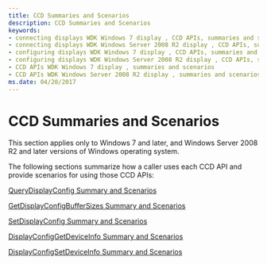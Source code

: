 ```yaml
---
title: CCD Summaries and Scenarios
description: CCD Summaries and Scenarios
keywords:
- connecting displays WDK Windows 7 display , CCD APIs, summaries and scenarios
- connecting displays WDK Windows Server 2008 R2 display , CCD APIs, summaries and scenarios
- configuring displays WDK Windows 7 display , CCD APIs, summaries and scenarios
- configuring displays WDK Windows Server 2008 R2 display , CCD APIs, summaries and scenarios
- CCD APIs WDK Windows 7 display , summaries and scenarios
- CCD APIs WDK Windows Server 2008 R2 display , summaries and scenarios
ms.date: 04/20/2017
---
```


# CCD Summaries and Scenarios


This section applies only to Windows 7 and later, and Windows Server 2008 R2 and later versions of Windows operating system.

The following sections summarize how a caller uses each CCD API and provide scenarios for using those CCD APIs:

[QueryDisplayConfig Summary and Scenarios](querydisplayconfig-summary-and-scenarios.md)

[GetDisplayConfigBufferSizes Summary and Scenarios](getdisplayconfigbuffersizes-summary-and-scenarios.md)

[SetDisplayConfig Summary and Scenarios](setdisplayconfig-summary-and-scenarios.md)

[DisplayConfigGetDeviceInfo Summary and Scenarios](displayconfiggetdeviceinfo-summary-and-scenarios.md)

[DisplayConfigSetDeviceInfo Summary and Scenarios](displayconfigsetdeviceinfo-summary-and-scenarios.md)

 

 





